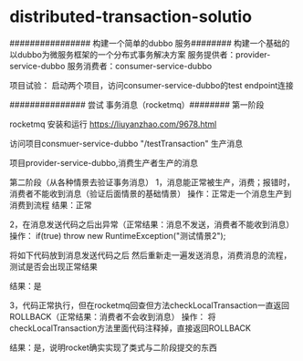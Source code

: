 # distributed-transaction-solutio

################ 构建一个简单的dubbo 服务########
构建一个基础的以dubbo为微服务框架的一个分布式事务解决方案
服务提供者：provider-service-dubbo    服务消费者：consumer-service-dubbo

项目试验：
 启动两个项目，访问consumer-service-dubbo的test endpoint连接

############### 尝试 事务消息（rocketmq）########
第一阶段

 rocketmq 安装和运行
 https://liuyanzhao.com/9678.html
 
 访问项目consmuer-service-dubbo "/testTransaction" 生产消息

  项目provider-service-dubbo,消费生产者生产的消息
  
第二阶段（从各种情景去验证事务消息）
 1，消息能正常被生产，消费；报错时，消费者不能收到消息（验证后面情景的基础情景）
 操作：正常走一个消息生产到消费到流程
 结果：正常
 
 2，在消息发送代码之后出异常（正常结果：消息不发送，消费者不能收到消息）
 操作：
  if(true)
    throw new RuntimeException("测试情景2");
    
  将如下代码放到消息发送代码之后
  然后重新走一遍发送消息，消费消息的流程，测试是否会出现正常结果
  
  结果：是
  
 3，代码正常执行，但在rocketmq回查但方法checkLocalTransaction一直返回ROLLBACK（正常结果：消费者不会收到消息）
 操作：
 将checkLocalTransaction方法里面代码注释掉，直接返回ROLLBACK
 
 结果：是，说明rocket确实实现了类式与二阶段提交的东西
 
             
             




